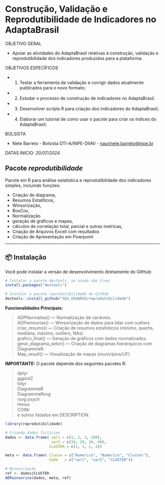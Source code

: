 # Construção, Validação e Reprodutibilidade de Indicadores no AdaptaBrasil 

OBJETIVO GERAL

* Apoiar as atividades do AdaptaBrasil relativas à construção, validação e reprodutibilidade dos indicadores produzidos para a plataforma.

OBJETIVOS ESPECÍFICOS

   - 1.	Testar a ferramenta de validação e corrigir dados atualmente publicados para o novo formato;
   - 2.	Estudar o processo de construção de indicadores no AdaptaBrasil.
   - 3.	Desenvolver scripts R para criação dos indicadores do AdaptaBrasil;
   - 4.	Elaborar um tutorial de como usar o pacote para criar os índices do AdaptaBrasil;
        
BOLSISTA  
* Nete Barreto - Bolsista DTI-A/INPE-DIIAV - naurinete.barreto@inpe.br

DATAS INICIO: _20/07/2024_

## Pacote _reprodutibilidade_ 

Pacote em R para análise estatística e reprodutibilidade dos indicadores simples, incluindo funções: 

- Criação de diagrama,
- Resumos Estatíticos,
- Winsorização,
- BoxCox,
- Normalização
- geração de gráficos e mapas,
- cálculos de correlação total, parcial e outras metricas,
- Criação de Arquivos Excell com resultados
- Criação de Apresentação em Powrpoint 

---

## 📦 Instalação

Você pode instalar a versão de desenvolvimento diretamente do GitHub:

```r
# Instalar o pacote devtools, se ainda não tiver
install.packages("devtools")

# Instalar o pacote reprodutibilidade do GitHub
devtools::install_github("SEU_USUARIO/reprodutibilidade")
```
> <div class="custom-block">
  <strong>Funcionalidades Principais:</strong>
> ADPNormalise() — Normalização de variáveis.  
> ADPwinsorise() — Winsorização de dados para lidar com outliers.  
> criar_resumo() — Criação de resumos estatísticos (mínimo, quartis, mediana, máximo, outliers, NAs).  
> grafico_final() — Geração de gráficos com dados normalizados.  
> gerar_diagrama_setor() — Criação de diagramas hierárquicos com DiagrammeR.  
> Map_result() — Visualização de mapas (municípios/UF).  



> <div class="custom-block">
  <strong>IMPORTANTE:</strong> O pacote depende dos seguintes pacotes R:  
> dplyr  
> ggplot2   
> tidyr  
> DiagrammeR  
> DiagrammeRsvg  
> rsvg
> psych  
> Hmisc  
> COINr  
> e outros listados em DESCRIPTION.
</div>



```R
library(reprodutibilidade)

# Criando dados fictícios
dados <- data.frame( var1 = c(1, 2, 3, 100),
                     var2 = c(10, 20, 30, 40),
                    CLUSTER = c(1, 1, 2, 2))

meta <- data.frame( Classe = c("Numerico", "Numerico", "Cluster"),
                    Code   = c("var1", "var2", "CLUSTER"))

# Winsorização
ref <- dados$CLUSTER
ADPwinsorise(dados, meta, ref)
```
